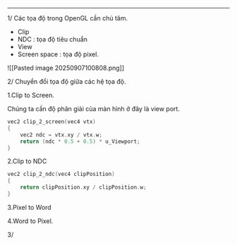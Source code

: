 ***

1/ Các tọa độ trong OpenGL cần chú tâm.

 - Clip
 - NDC : tọa độ tiêu chuẩn
 - View
 - Screen space : tọa độ pixel.

![[Pasted image 20250907100808.png]]

2/ Chuyển đổi tọa độ giữa các hệ tọa độ.

1.Clip to Screen.
 
Chúng ta cần độ phân giải của màn hình ở đây là view port.
```C++
vec2 clip_2_screen(vec4 vtx) 
{ 
	vec2 ndc = vtx.xy / vtx.w; 
	return (ndc * 0.5 + 0.5) * u_Viewport; 
}
```

2.Clip to NDC

``` C++
vec2 clip_2_ndc(vec4 clipPosition)
{
    return clipPosition.xy / clipPosition.w;
}
```

3.Pixel to Word


4.Word to Pixel.



3/ 


